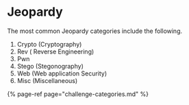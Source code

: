 # Jeopardy

The most common Jeopardy categories include the following. 

1. Crypto \(Cryptography\)
2. Rev \( Reverse Engineering\)
3. Pwn
4. Stego \(Stegonography\)
5. Web \(Web application Security\)
6. Misc \(Miscellaneous\) 

{% page-ref page="challenge-categories.md" %}



 

